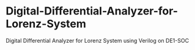 # Digital-Differential-Analyzer-for-Lorenz-System
Digital Differential Analyzer for Lorenz System using Verilog on DE1-SOC
